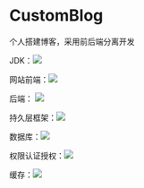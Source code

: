 # CustomBlog
个人搭建博客，采用前后端分离开发

JDK：<img src="https://img.shields.io/badge/JDK-1.8+-orange">

网站前端：<img src="https://img.shields.io/badge/Vue-4.5.13-brightgreen">

后端：	<img src="https://img.shields.io/badge/SpringBoot-2.5.0.RELEASE-brightgreen">

持久层框架：<img src="https://img.shields.io/badge/MyBatisPlus-3.4.0-red">

数据库：<img src="https://img.shields.io/badge/Mysql-5.7-red">

权限认证授权：<img src="https://img.shields.io/badge/license-JWT 0.9.1-blue">	

缓存：<img src="https://img.shields.io/badge/Redis-3.2.1-blue">	

